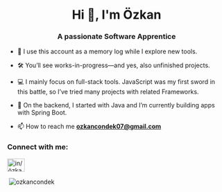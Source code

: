<h1 align="center">Hi 👋, I'm Özkan</h1>
<h3 align="center">A passionate Software Apprentice</h3>

- 🔭 I use this account as a memory log while I explore new tools.

- 🛠️ You’ll see works-in-progress—and yes, also unfinished projects.

- 💻 I mainly focus on full-stack tools. JavaScript was my first sword in this battle, so I’ve tried many projects with related Frameworks.

- 🌱 On the backend, I started with Java and I’m currently building apps with Spring Boot.

- 📫 How to reach me **ozkancondek07@gmail.com**

<h3 align="left">Connect with me:</h3>
<p align="left">
<a href="https://linkedin.com/in/in/özkan-cöndek" target="blank"><img align="center" src="https://raw.githubusercontent.com/rahuldkjain/github-profile-readme-generator/master/src/images/icons/Social/linked-in-alt.svg" alt="in/özkan-cöndek" height="30" width="40" /></a>
</p>

<p>&nbsp;<img align="center" src="https://github-readme-stats.vercel.app/api?username=ozkancondek&show_icons=true&locale=en" alt="ozkancondek" /></p>
